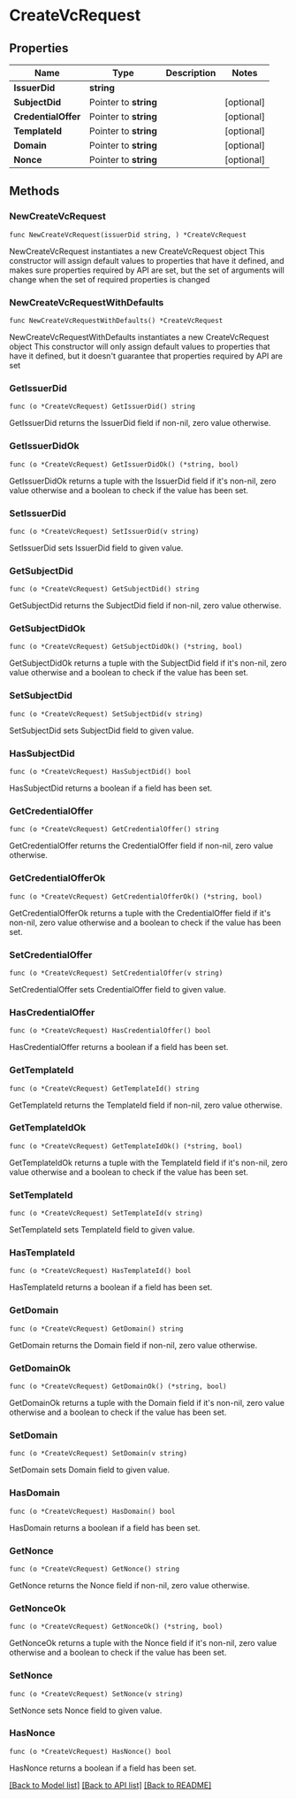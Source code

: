 # CreateVcRequest

## Properties

Name | Type | Description | Notes
------------ | ------------- | ------------- | -------------
**IssuerDid** | **string** |  | 
**SubjectDid** | Pointer to **string** |  | [optional] 
**CredentialOffer** | Pointer to **string** |  | [optional] 
**TemplateId** | Pointer to **string** |  | [optional] 
**Domain** | Pointer to **string** |  | [optional] 
**Nonce** | Pointer to **string** |  | [optional] 

## Methods

### NewCreateVcRequest

`func NewCreateVcRequest(issuerDid string, ) *CreateVcRequest`

NewCreateVcRequest instantiates a new CreateVcRequest object
This constructor will assign default values to properties that have it defined,
and makes sure properties required by API are set, but the set of arguments
will change when the set of required properties is changed

### NewCreateVcRequestWithDefaults

`func NewCreateVcRequestWithDefaults() *CreateVcRequest`

NewCreateVcRequestWithDefaults instantiates a new CreateVcRequest object
This constructor will only assign default values to properties that have it defined,
but it doesn't guarantee that properties required by API are set

### GetIssuerDid

`func (o *CreateVcRequest) GetIssuerDid() string`

GetIssuerDid returns the IssuerDid field if non-nil, zero value otherwise.

### GetIssuerDidOk

`func (o *CreateVcRequest) GetIssuerDidOk() (*string, bool)`

GetIssuerDidOk returns a tuple with the IssuerDid field if it's non-nil, zero value otherwise
and a boolean to check if the value has been set.

### SetIssuerDid

`func (o *CreateVcRequest) SetIssuerDid(v string)`

SetIssuerDid sets IssuerDid field to given value.


### GetSubjectDid

`func (o *CreateVcRequest) GetSubjectDid() string`

GetSubjectDid returns the SubjectDid field if non-nil, zero value otherwise.

### GetSubjectDidOk

`func (o *CreateVcRequest) GetSubjectDidOk() (*string, bool)`

GetSubjectDidOk returns a tuple with the SubjectDid field if it's non-nil, zero value otherwise
and a boolean to check if the value has been set.

### SetSubjectDid

`func (o *CreateVcRequest) SetSubjectDid(v string)`

SetSubjectDid sets SubjectDid field to given value.

### HasSubjectDid

`func (o *CreateVcRequest) HasSubjectDid() bool`

HasSubjectDid returns a boolean if a field has been set.

### GetCredentialOffer

`func (o *CreateVcRequest) GetCredentialOffer() string`

GetCredentialOffer returns the CredentialOffer field if non-nil, zero value otherwise.

### GetCredentialOfferOk

`func (o *CreateVcRequest) GetCredentialOfferOk() (*string, bool)`

GetCredentialOfferOk returns a tuple with the CredentialOffer field if it's non-nil, zero value otherwise
and a boolean to check if the value has been set.

### SetCredentialOffer

`func (o *CreateVcRequest) SetCredentialOffer(v string)`

SetCredentialOffer sets CredentialOffer field to given value.

### HasCredentialOffer

`func (o *CreateVcRequest) HasCredentialOffer() bool`

HasCredentialOffer returns a boolean if a field has been set.

### GetTemplateId

`func (o *CreateVcRequest) GetTemplateId() string`

GetTemplateId returns the TemplateId field if non-nil, zero value otherwise.

### GetTemplateIdOk

`func (o *CreateVcRequest) GetTemplateIdOk() (*string, bool)`

GetTemplateIdOk returns a tuple with the TemplateId field if it's non-nil, zero value otherwise
and a boolean to check if the value has been set.

### SetTemplateId

`func (o *CreateVcRequest) SetTemplateId(v string)`

SetTemplateId sets TemplateId field to given value.

### HasTemplateId

`func (o *CreateVcRequest) HasTemplateId() bool`

HasTemplateId returns a boolean if a field has been set.

### GetDomain

`func (o *CreateVcRequest) GetDomain() string`

GetDomain returns the Domain field if non-nil, zero value otherwise.

### GetDomainOk

`func (o *CreateVcRequest) GetDomainOk() (*string, bool)`

GetDomainOk returns a tuple with the Domain field if it's non-nil, zero value otherwise
and a boolean to check if the value has been set.

### SetDomain

`func (o *CreateVcRequest) SetDomain(v string)`

SetDomain sets Domain field to given value.

### HasDomain

`func (o *CreateVcRequest) HasDomain() bool`

HasDomain returns a boolean if a field has been set.

### GetNonce

`func (o *CreateVcRequest) GetNonce() string`

GetNonce returns the Nonce field if non-nil, zero value otherwise.

### GetNonceOk

`func (o *CreateVcRequest) GetNonceOk() (*string, bool)`

GetNonceOk returns a tuple with the Nonce field if it's non-nil, zero value otherwise
and a boolean to check if the value has been set.

### SetNonce

`func (o *CreateVcRequest) SetNonce(v string)`

SetNonce sets Nonce field to given value.

### HasNonce

`func (o *CreateVcRequest) HasNonce() bool`

HasNonce returns a boolean if a field has been set.


[[Back to Model list]](../README.md#documentation-for-models) [[Back to API list]](../README.md#documentation-for-api-endpoints) [[Back to README]](../README.md)


